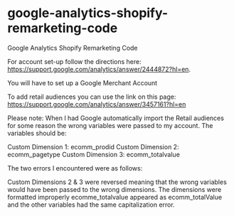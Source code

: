 # google-analytics-shopify-remarketing-code
Google Analytics Shopify Remarketing Code

For account set-up follow the directions here: https://support.google.com/analytics/answer/2444872?hl=en.

You will have to set up a Google Merchant Account 

To add retail audiences you can use the link on this page: https://support.google.com/analytics/answer/3457161?hl=en

Please note: When I had Google automatically import the Retail audiences for some reason the wrong variables were passed to my account. The variables should be:
  
  Custom Dimension 1: ecomm_prodid
  Custom Dimension 2: ecomm_pagetype
  Custom Dimension 3: ecomm_totalvalue
  
The two errors I encountered were as follows:

  Custom Dimensions 2 & 3 were reversed meaning that the wrong variables would have been passed to the wrong dimensions. 
  The dimensions were formatted improperly ecomme_totalvalue appeared as ecomm_totalValue and the other variables had the same capitalization error.
  
